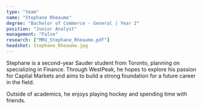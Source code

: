 ```yaml
---
type: "team"
name: "Stephane Rheaume"
degree: "Bachelor of Commerce - General | Year 2"
position: "Junior Analyst"
management: "False"
research: ["MRU_Stephane_Rheaume.pdf"]
headshot: Stephane_Rheaume.jpg
---
```


Stephane is a second-year Sauder student from Toronto, planning on specializing in Finance. Through WestPeak, he hopes to explore his passion for Capital Markets and aims to build a strong foundation for a future career in the field.

Outside of academics, he enjoys playing hockey and spending time with friends.

